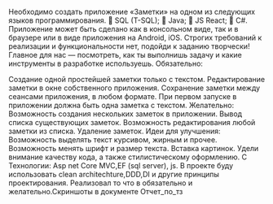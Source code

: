 
Необходимо создать приложение «Заметки» на одном из следующих языков
программирования.
 SQL (T-SQL);
 Java;
 JS React;
 C#.
Приложение может быть сделано как в консольном виде, так и в браузере или в
виде приложения на Android, iOS. Строгих требований к реализации и
функциональности нет, подойди к заданию творчески! Главное для нас —
посмотреть, как ты выполнишь задачу и какие инструменты в разработке
используешь.
Обязательно:

Создание одной простейшей заметки только с текстом.
Редактирование заметки в окне собственного приложения.
Сохранение заметки между сеансами приложения, в любом формате.
При первом запуске в приложении должна быть одна заметка с текстом. Желательно:
Возможность создания нескольких заметок в приложении.
Вывод списка существующих заметок.
Возможность редактирования любой заметки из списка.
Удаление заметок. 
Идеи для улучшения:
Возможность выделять текст курсивом, жирным и прочее.
Возможность менять шрифт и размер текста.
Вставка картинок. Удели внимание качеству кода, а также стилистическому оформлению. С
Технологии: Asp net Core MVC,EF (sql server), js. В проекте буду использовать clean architechture,DDD,DI и другие принципы проектирования.
Реализовал то что в обязательно и желательно.Скриншоты в документе Отчет_по_тз

